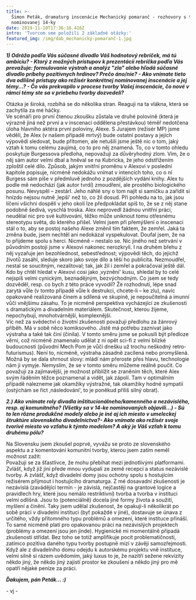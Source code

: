 ```yaml
---
title: >-
  Šimon Peták, dramaturg inscenácie Mechanický pomaranč - rozhovory s tvorcami
  nominovanej 14-ky
date: 2019-11-10T17:36:16.416Z
intro: 'Tvorcom sme položili 2 základné otázky:'
featured_img: /img/dab_mechanický-pomaranč-1.jpg
---
```

_**1) Odráža podľa Vás súčasné divadlo Váš hodnotový rebríček, má tú ambíciu? - Ktorý z možných prístupov k prezentácii rebríčka podľa Vás prevažuje: formulovanie výstrah a analýz "zla" alebo hľadá súčasné divadlo príbehy pozitívnych hrdinov? Prečo áno/nie? - Ako vnímate tieto dva odlišné prístupy ako režisér konkrétnej nominovanej inscenácie a jej témy...? - Čo vás prekvapilo v procese tvorby Vašej inscenácie, čo nové v rámci témy ste sa v priebehu tvorby dozvedeli?**_

Otázka je široká, rozbíhá se do několika stran. Reaguji na ta vlákna, která se zachytila za mé háčky.\
Ve scénáři pro první čtenou zkoušku zůstala ve druhé polovině (která je výrazně jiná než první a v inscenaci oddělena přestávkou) téměř nedotčena úloha hlavního aktéra první poloviny, Alexe. S Jurajem (režisér MP) jsme věděli, že Alex (v našem případě mrtvý) bude ostatní postavy a jejich výpovědi sledovat, bude přítomen, ale netušili jsme ještě nic o tom, jaký vztah k tomu celému zaujímá, co to pro něj znamená. To, co v tomto ohledu poskytuje Burgessova předloha, nepovažuji za důvěryhodný zlom. Vím, že o něj sám autor velmi dbal a hněval se na Kubricka, že jeho odstřižením zploštil celé dílo. Způsob, jakým vnitřní proměnu v Alexovi v poslední kapitole popisuje, nicméně nedokážu vnímat v intencích toho, co o ní Burgess sám píše v předmluvě jednoho z pozdějších vydání knihy. Alex tu podle mě nedochází (jak autor tvrdí) zmoudření, ale prostého biologického posunu. Nevyspěl – zestárl. Jeho náhlé sny o tom najít si samičku a zařídit si hnízdo nejsou nutně ‚lepší' než to, co žil dosud. Při pohledu na to, jak jsou líčeni všichni dospělí v jeho okolí lze předpokládat spíš to, že se z něj stane podobně šedivá, vyschlá troska. Alex neprovedl žádnou vnitřní práci, neudělal nic pro své kultivování, těžko může uniknout tomu otřesnému stereotypu světa, do kterého přišel. Velmi jsem při přemýšlení o inscenaci stál o to, aby se postoj našeho Alexe změnil tím faktem, že zemřel. Jaká ta změna bude, jsem nechtěl ani nedokázal vyspekulovat. Doufal jsem, že na to přijdeme spolu s herci. Nicméně – nestalo se. Nic jiného než setrvání v původním postoji jsme v Alexovi nakonec nerozkryli. I na druhém břehu z něj vyzařuje jen bezohlednost, sebestřednost; výpovědi těch, do jejichž životů zasáhl, sleduje skoro jako svoje dílo a těší ho publicita. Nezmoudřel, nestal se soucitným, nezalitoval; tak, jak žil i zemřel a pokračoval ještě dál. Kdo by chtěl hledat v Alexovi cosi jako ‚vyznění' kusu, shledal by to celé nejspíš velmi cynickým, beznadějným, bezvýchodným. Co jsem se tedy dozvěděl, resp. co bych z této práce vyvodil? Že rozhodnutí, lépe snad zarytá vůle (v tomto případě vůle k destrukci, chcete-li – ke zlu), navíc opakovaně realizovaná činem a sdílená ve skupině, je nepoučitelná a imunní vůči vnějšímu zásahu. To je nicméně perspektiva vycházející ze zkušenosti s dramatickým a divadelním materiálem. Skutečnost, kterou žijeme, nepochybuji, mnohotvárnější, komplexnější.\
Víc než za svědectví o životní zkušenosti považuji předlohu za žánrový příběh. Má v sobě něco komiksového. Jistě má potřebu zaznívat jako výstraha a také tak činí (činila). V tomto směru jsme se pokusili být předloze věrni, což nicméně znamenalo udělat z ní opět sci-fi z velmi blízké budoucnosti (původní Mech Pom je vůči dnešku už trochu neškodný retro-futurismus). Není to, nicméně, výstraha zásadně zacílená nebo promyšlená. Možná by se dala shrnout slovy: mládí nám přeroste přes hlavu, technologie nám ji vymyje. Nemyslím, že se v tomto směru můžeme reálně poučit. Co považuji za zajímavější, je možnost přiblížit se zraněním těch, které Alex svým řáděním těžce poznamenal a vidět, jak zápolí. Tam v optimálním případě nalezneme jak okamžiky výstražné, tak okamžiky hodné sympatií (ostýchám se říct ‚následování', to je poněkud příliš silný obrat).

_**2.) Ako vnímate roly divadla inštitucionálneho/kamenného a nezávislého, resp. aj komunitného? (Všetky sa v 14-ke nominovaných objavili...) - Sú to len rôzne produkčné modely alebo je iné aj ich miesto v umeleckej štruktúre slovenského divadelníctva?- Ako vnímate ako režisér svoje tvorivé miesto vo vzťahu k týmto modelom? A aký je Váš vzťah k tomu druhému pólu?**_

Na Slovensku jsem zkoušel poprvé, vyvážu se proto ze slovenského aspektu a z komentování komunitní tvorby, kterou jsem zatím neměl možnost zažít:\
Považuji se za šťastlivce, že mohu přebíhat mezi jednotlivými platformami. Zvlášť, když již jiní přede mnou vydupali ze země recepci a status nezávislé tvorby. A zvlášť, když divadelní domy jsou ochotny spolu s hostujícím režisérem přijmout i hostujícího dramaturga. Z mé dosavadní zkušenosti je nezávislá (zavádějící termín - je závislá, nejčastěji na grantové logice a pravidlech hry, které jsou nemálo restriktivní) tvorba a tvorba v instituci velmi odlišná. Jsou to (potenciálně) docela jiné formy života a soužití, myšlení a činění. Taky jsem udělal zkušenost, že opakuji-li několikrát po sobě práci v divadelní instituci (byť pokaždé v jiné), dostavuje se únava z určitého, vždy přítomného typu problémů a omezení, které instituce přináší. To samé nicméně platí pro opakovanou práci na nezávislých projektech (problémy a omezení jsou jen jinde). Hygienické mi momentálně připadá zkušenosti střídat. Bez toho se totiž amplifikuje pocit problematičnosti, zatímco pozitiva daného typu tvorby postupně mizí v závěji samozřejmosti. Když ale z divadelního domu odejdu k autorskému projektu vně instituce, velmi silně si rázem uvědomím, jaký luxus to je, že nazítří sežene rekvizity někdo jiný, že někdo jiný zajistí prostor ke zkoušení a někdo jiný pro mě opatří nějaké peníze za práci. 

_**Ďakujem, pán Peták... :)**_

\- vj -
